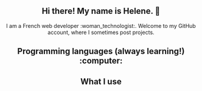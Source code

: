 <h2 align="center">Hi there! My name is Helene. 👋</h2>

<p align="center">I am a French web developer :woman_technologist:. Welcome to my GitHub account, where I sometimes post projects.</p>

<h2 align="center">Programming languages (always learning!) :computer: </h2>


<h2 align="center">What I use</h2>

<!--
**shvilaine/shvilaine** is a ✨ _special_ ✨ repository because its `README.md` (this file) appears on your GitHub profile.

Here are some ideas to get you started:

- 🔭 I’m currently working on ...
- 🌱 I’m currently learning ...
- 👯 I’m looking to collaborate on ...
- 🤔 I’m looking for help with ...
- 💬 Ask me about ...
- 📫 How to reach me: ...
- 😄 Pronouns: ...
- ⚡ Fun fact: ...
-->
